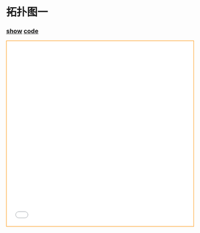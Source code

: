 # 拓扑图一

### [**show**](https://zhuanwan.github.io/web-page/fabric-demo/topology/index.html)  [**code**](https://github.com/zhuanwan/web-page/tree/master/docs/.vuepress/public/fabric-demo/topology)

<iframe height=500 width='100%' style="border: 1px solid #ff9000" frameborder=1 allowfullscreen="true" src="/web-page/fabric-demo/topology/index.html">  
 </iframe>


